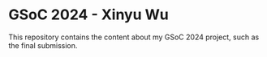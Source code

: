 # GSoC 2024 - Xinyu Wu

This repository contains the content about my GSoC 2024 project, such as the final submission.
